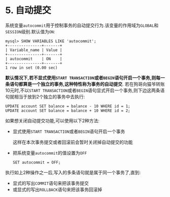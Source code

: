 # 5. 自动提交

系统变量`autocommit`用于控制事务的自动提交行为.该变量的作用域为`GLOBAL`和`SESSION`级别.默认值为`ON`:

```
mysql> SHOW VARIABLES LIKE 'autocommit';
+---------------+-------+
| Variable_name | Value |
+---------------+-------+
| autocommit    | ON    |
+---------------+-------+
1 row in set (0.00 sec)
```

**默认情况下,若不显式使用`START TRANSACTION`或者`BEGIN`语句开启一个事务,则每一条语句都算是一个独立的事务,这种特性称为事务的自动提交**.
若在狗哥向猫爷转账10元时,不以`START TRANSACTION`或者`BEGIN`语句显式开启一个事务,则下边这两条语句就相当于放到2个独立的事务中去执行:

```
UPDATE account SET balance = balance - 10 WHERE id = 1;
UPDATE account SET balance = balance + 10 WHERE id = 2;
```

如果想关闭自动提交功能,可以使用以下2种方法:

- 显式使用`START TRANSACTION`或者`BEGIN`语句开启一个事务

    这样在本次事务提交或者回滚前会暂时关闭掉自动提交的功能

- 把系统变量`autocommit`的值设置为`OFF`

    `SET autocommit = OFF;`

执行如上2种操作之一后,写入的多条语句就是属于同一个事务了,直到:

- 显式的写出`COMMIT`语句来把该事务提交
- 或显式的写出`ROLLBACK`语句来把该事务回滚掉
